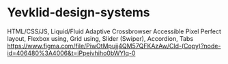 # Yevklid-design-systems
HTML/CSS/JS, Liquid/Fluid Adaptive Crossbrowser Accessible Pixel Perfect layout, Flexbox using, Grid using, Slider (Swiper), Accordion, Tabs
https://www.figma.com/file/PiwOtMpujj4QM57QFKAzAw/Cld-(Copy)?node-id=406480%3A4006&t=iPpeivhiho0bWYlq-0
